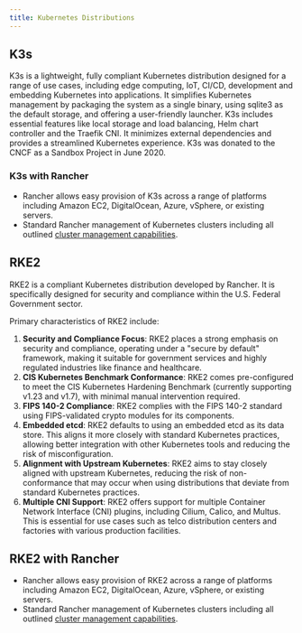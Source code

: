 ```yaml
---
title: Kubernetes Distributions
---
```


<head>
  <link rel="canonical" href="https://ranchermanager.docs.rancher.com/integrations-in-rancher/kubernetes-distributions"/>
</head>

## K3s

K3s is a lightweight, fully compliant Kubernetes distribution designed for a range of use cases, including edge computing, IoT, CI/CD, development and embedding Kubernetes into applications. It simplifies Kubernetes management by packaging the system as a single binary, using sqlite3 as the default storage, and offering a user-friendly launcher. K3s includes essential features like local storage and load balancing, Helm chart controller and the Traefik CNI. It minimizes external dependencies and provides a streamlined Kubernetes experience. K3s was donated to the CNCF as a Sandbox Project in June 2020.

### K3s with Rancher

- Rancher allows easy provision of K3s across a range of platforms including Amazon EC2, DigitalOcean, Azure, vSphere, or existing servers.
- Standard Rancher management of Kubernetes clusters including all outlined [cluster management capabilities](../../how-to-guides/new-user-guides/kubernetes-clusters-in-rancher-setup/kubernetes-clusters-in-rancher-setup.md#cluster-management-capabilities-by-cluster-type).


## RKE2

RKE2 is a compliant Kubernetes distribution developed by Rancher. It is specifically designed for security and compliance within the U.S. Federal Government sector.

Primary characteristics of RKE2 include:

1. **Security and Compliance Focus**: RKE2 places a strong emphasis on security and compliance, operating under a "secure by default" framework, making it suitable for government services and highly regulated industries like finance and healthcare.
1. **CIS Kubernetes Benchmark Conformance**: RKE2 comes pre-configured to meet the CIS Kubernetes Hardening Benchmark (currently supporting v1.23 and v1.7), with minimal manual intervention required.
1. **FIPS 140-2 Compliance**: RKE2 complies with the FIPS 140-2 standard using FIPS-validated crypto modules for its components.
1. **Embedded etcd**: RKE2 defaults to using an embedded etcd as its data store. This aligns it more closely with standard Kubernetes practices, allowing better integration with other Kubernetes tools and reducing the risk of misconfiguration.
1. **Alignment with Upstream Kubernetes**: RKE2 aims to stay closely aligned with upstream Kubernetes, reducing the risk of non-conformance that may occur when using distributions that deviate from standard Kubernetes practices.
1. **Multiple CNI Support**: RKE2 offers support for multiple Container Network Interface (CNI) plugins, including Cilium, Calico, and Multus. This is essential for use cases such as telco distribution centers and factories with various production facilities.

## RKE2 with Rancher

- Rancher allows easy provision of RKE2 across a range of platforms including Amazon EC2, DigitalOcean, Azure, vSphere, or existing servers.
- Standard Rancher management of Kubernetes clusters including all outlined [cluster management capabilities](../../how-to-guides/new-user-guides/kubernetes-clusters-in-rancher-setup/kubernetes-clusters-in-rancher-setup.md#cluster-management-capabilities-by-cluster-type).
